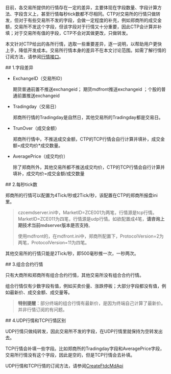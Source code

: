 <p>目前，各交易所提供的行情存在一定的差异，主要体现在字段数量、字段计算方法、字段含义上，甚至行情每秒tick数都不尽相同。CTP对交易所的行情只做转发，但对于有些交易所不发的字段，会做一定程度的补充，例如郑商所的成交金额，交易所不发这个字段，但该字段对于行情又十分重要，因此CTP会计算并补填；对于交易所有值的字段，CTP不会对其做更改，只做转发。</p>
<p>本文针对CTP给出的各所行情，选取一些重要差异，逐一说明，以帮助用户更快上手，降低开发成本。交易所行情本身的差异不在本文讨论范围。如需了解行情的订阅方法，请参阅<a href="../../HQJK/_HQJK/">行情接口</a>。</p>
<span class="anchor" id="f18029ad-d59f-4fb6-8ecf-fc127f9bdb70"></span>
## 1.字段差异
<ul>
<li><p>ExchangeID（交易所ID）</p>
<p>期货普通前置不推送exchangeid； 期货mdfront推送exchangeid ；个股的普通前置推送exchangeid</p></li>
<li><p>Tradingday（交易日）</p>
<p>郑商所行情的Tradingday是自然日，其他交易所的Tradingday都是交易日。</p></li>
<li><p>TrunOver（成交金额）</p>
<p>郑商所行情中，不推送成交金额，CTP的TCP行情会自行计算并填补，成交金额=成交均价*成交数量。</p></li>
<li><p>AveragePrice（成交均价）</p>
<p>除了郑商所外，其他交易所都不推送成交均价，CTP的TCP行情会自行计算并填补，成交均价=成交金额/成交数量</p></li>
</ul>
<span class="anchor" id="541fee63-dfdf-43ea-aab2-c59d61f0c00b"></span>
## 2.每秒tick数
<p>郑商所的行情可以配置为4Tick/秒或2Tick/秒，该配置在CTP的郑商所报盘ini里。</p>
<blockquote>
<p>czcemdserver.ini中，MarketID=ZCE001为两笔，行情源是tcp行情。MarketID=ZCE011为四笔，行情源是udp行情。如欲配置成4笔，<strong>请咨询上期技术当前mdserver版本是否支持</strong>。</p>
<p>使用mdfront的，在mdfront.ini中，郑商所配置下，ProtocolVersion=2为两笔，ProtocolVersion=11为四笔。</p>
</blockquote>
<p>其他交易所的行情只能是2Tick/秒，即500毫秒推一次，一秒两次。</p>
<span class="anchor" id="9f7e52f8-225d-40c5-a6ed-417fca19517f"></span>
## 3.组合合约行情
<p>只有大商所和郑商所有组合合约行情，其他交易所没有组合合约行情。</p>
<p>组合行情仅有少数字段有值，例如买卖价量、涨跌停板；大部分字段都没有值，例如最新价、成交金额、成交量等。</p>
<blockquote>
<p><strong>特别提醒</strong>：部分终端的组合行情有最新价，是因为终端自己计算了最新价。并非行情订阅的有问题。</p>
</blockquote>
<span class="anchor" id="b50ac8c9-5ac2-41dd-8a99-31ff25a10cff"></span>
## 4.UDP行情和TCP行情区别
<p>UDP行情只做纯转发，因此交易所不发的字段，在UDP行情里就保持为空转发出去。</p>
<p>TCP行情会补填一些字段。比如郑商所的Tradingday字段和AveragePrice字段，交易所行情没有这个字段，因此是空的，但是TCP行情会去补填。</p>
<p>UDP行情和TCP行情的订阅方法，请参阅<a href="../../HQJK/CTHOSTFTDCMDAPI/CREATEFTDCMDAPI/">CreateFtdcMdApi</a></p>
